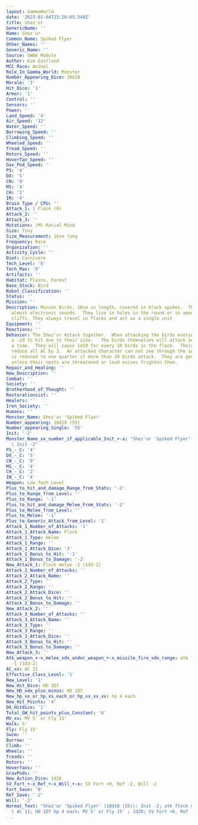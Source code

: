 ```yaml
---
layout: GammaWorld
date: '2023-01-04T23:10:05.548Z'
title: Shez'ur
GenericName: ''
Name: Shez'ur
Common_Name: Spiked Flyer
Other_Names: ''
Generic_Name: ''
Source: GW06 Module
Author: Kim Eastland
MCC Race: Animal
Role_In_Gamma_World: Monster
Number_Appearing_Dice: 10d10
Morale: '3'
Hit_Dice: '1'
Armor: '1'
Control: ''
Sensors: ''
Power: ''
Land_Speed: '4'
Air_Speed: '12'
Water_Speed: ''
Burrowing_Speed: ''
Climbing_Speed: ''
Wheeled_Speed: ''
Tread_Speed: ''
Rotors_Speed: ''
Hoverfan_Speed: ''
Gav_Pod_Speed: ''
PS: '4'
DX: '5'
CN: '9'
MS: '4'
CH: '2'
IN: '4'
Brain Type / CPU: ''
Attack_1: 1 Flock (0)
Attack_2: ''
Attack_3: ''
Mutations: (M) Racial Mind
Size: Tiny
Size_Measurement: 16cm long
Frequency: Rare
Organization: ''
Activity_Cycle: ''
Diet: Carnivore
Tech_Level: '0'
Tech_Max: '0'
Artifacts: ''
Habitat: Plains, Forest
Base_Stock: Bird
Robot_Classification: ''
Status: ''
Mission: ''
Description: Maroon Birds, 16cm in length, covered in black spikes.  They make strange,
  almost electronic sounds.  They live in holes in the round or in among rocks and
  cliffs. They always travel in flocks and act as a single unit
Equipment: ''
Reactions: ''
Behavior: The Shez'ur Attack together.  When attacking the birds everyone suffers
  a -2d to hit due to their size.   The birds themselves will attack one target at
  a time.  They will cause 1d10 for every 10 birds in the flock.  Their spikes effectively
  reduce all AC by 3.  An attacked character can not see through the swarm.  Movement
  is reduced to one quarter if more than 30 birds attack.  They are generally peaceful,
  unless their nests are threatened or loud noises frighten them.
Repair_and_Healing: ''
New_Description: ''
Combat: ''
Society: ''
Brotherhood_of_Thought: ''
Restorationsist: ''
Healers: ''
Iron_Society: ''
Humans: ''
Monster_Name: Shez'ur 'Spiked Flyer'
Number_appearing: 10d10 (55)
Number_appearing_Single: '55'
Init: '-2'
Monster_Name_xx_number_if_applicable_Init_+-x: "Shez'ur 'Spiked Flyer' (10d10 (55)):\
  \ Init -2"
PS_-_C: '4'
DX_-_C: '5'
CN_-_C: '9'
MS_-_C: '4'
CH_-_C: '2'
IN_-_C: '4'
Weapon: Low Tech Level
Plus_to_hit_and_damage_Range_from_Stats: '-2'
Plus_to_Range_from_Level: ''
Plus_to_Range: '-1'
Plus_to_hit_and_damage_Melee_From_Stats: '-2'
Plus_to_Melee_from_Level: ''
Plus_to_Melee: '-1'
Plus_to_Generic_Attack_from_Level: '1'
Attack_1_Number_of_Attacks: '1'
Attack_1_Attack_Name: Flock
Attack_1_Type: melee
Attack_1_Range: ''
Attack_1_Attack_Dice: '3'
Attack_1_Bonus_to_Hit: '-1'
Attack_1_Bonus_to_Damage: '-2'
New_Attack_1: Flock melee -1 (1d3-2)
Attack_2_Number_of_Attacks: ''
Attack_2_Attack_Name: ''
Attack_2_Type: ''
Attack_2_Range: ''
Attack_2_Attack_Dice: ''
Attack_2_Bonus_to_Hit: ''
Attack_2_Bonus_to_Damage: ''
New_Attack_2: ''
Attack_3_Number_of_Attacks: ''
Attack_3_Attack_Name: ''
Attack_3_Type: ''
Attack_3_Range: ''
Attack_3_Attack_Dice: ''
Attack_3_Bonus_to_Hit: ''
Attack_3_Bonus_to_Damage: ''
New_Attack_3: ''
Atk_weapon_+-x_melee_xdx_andor_weapon_+-x_missile_fire_xdx_range: atk flock melee
  -1 (1d3-2)
AC_xx: AC 11
Effective_Class_Level: '1'
New_Level: '1'
New_Hit_Dice: HD 1D7
New_HD_xdx_plus_minus: HD 1D7
New_hp_xx_or_hp_xx_each_or_hp_xx_xx_xx: hp 4 each
New_Hit_Points: '4'
D6_Hitdice: '1'
Total_GW_hit_points_plus_Constant: '6'
MV_xx: MV 5' or Fly 15'
Walk: 5'
Fly: Fly 15'
Swim: ''
Burrow: ''
Climb: ''
Wheels: ''
Treads: ''
Rotors: ''
Hoverfans: ''
GravPods: ''
New_Action_Dice: 1d20
SV_Fort_+-x_Ref_+-x_Will_+-x: SV Fort +0, Ref -2, Will -2
Fort_Save: '0'
Ref_Save: '-2'
Will: '-2'
Normal_Text: "Shez'ur 'Spiked Flyer' (10d10 (55)): Init -2; atk flock melee -1 (1d3-2);\
  \ AC 11; HD 1D7 hp 4 each; MV 5' or Fly 15' ; 1d20; SV Fort +0, Ref -2, Will -2"
...
```

